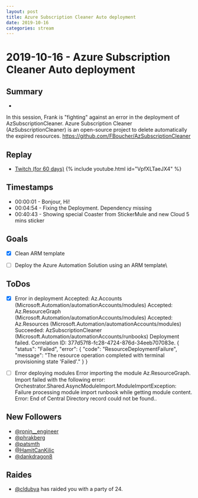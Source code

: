 ```yaml
---
layout: post
title: Azure Subscription Cleaner Auto deployment
date: 2019-10-16
categories: stream
---
```



# 2019-10-16 - Azure Subscription Cleaner Auto deployment

## Summary
-

In this session, Frank is "fighting" against an error in the deployment of AzSubscriptionCleaner. Azure Subscription Cleaner (AzSubscriptionCleaner) is an open-source project to delete automatically the expired resources. https://github.com/FBoucher/AzSubscriptionCleaner

## Replay


- [Twitch (for 60 days)](https://www.twitch.tv/videos/495501007)
{% include youtube.html id="VpfXLTaeJX4" %}
<br/><!--more-->


## Timestamps


- 00:00:01 - Bonjour, Hi!
- 00:04:54 - Fixing the Deployment. Dependency missing
- 00:40:43 - Showing special Coaster from StickerMule and new Cloud 5 mins sticker


Goals
-----

- [X] Clean ARM template
- [ ] Deploy the Azure Automation Solution using an ARM template\


ToDos
-----

- [x] Error in deployment 
    Accepted: Az.Accounts (Microsoft.Automation/automationAccounts/modules)
    Accepted: Az.ResourceGraph (Microsoft.Automation/automationAccounts/modules)
    Accepted: Az.Resources (Microsoft.Automation/automationAccounts/modules)
    Succeeded: AzSubscriptionCleaner (Microsoft.Automation/automationAccounts/runbooks)
    Deployment failed. Correlation ID: 377d57f8-fc28-4724-876d-34eeb707083e. {
    "status": "Failed",
    "error": {
        "code": "ResourceDeploymentFailure",
        "message": "The resource operation completed with terminal provisioning state 'Failed'."
    }
    }
- [ ] Error deploying modules
        Error importing the module Az.ResourceGraph. Import failed with the following error: Orchestrator.Shared.AsyncModuleImport.ModuleImportException: Failure processing module import runbook while getting module content. Error: End of Central Directory record could not be found..



New Followers
-------------

- [@ronin__engineer](https://www.twitch.tv/ronin__engineer)
- [@phrakberg](https://www.twitch.tv/phrakberg)
- [@patsmth](https://www.twitch.tv/patsmth)
- [@HamitCanKilic](https://www.twitch.tv/HamitCanKilic)
- [@dankdragon8](https://www.twitch.tv/dankdragon8)


Raides
---------------

- [@cldubya](https://www.twitch.tv/cldubya) has raided you with a party of 24.

 
